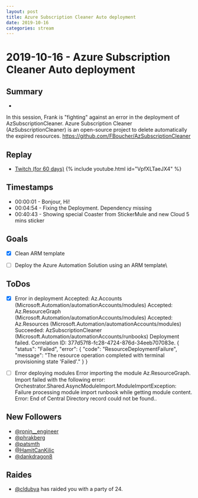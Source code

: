 ```yaml
---
layout: post
title: Azure Subscription Cleaner Auto deployment
date: 2019-10-16
categories: stream
---
```



# 2019-10-16 - Azure Subscription Cleaner Auto deployment

## Summary
-

In this session, Frank is "fighting" against an error in the deployment of AzSubscriptionCleaner. Azure Subscription Cleaner (AzSubscriptionCleaner) is an open-source project to delete automatically the expired resources. https://github.com/FBoucher/AzSubscriptionCleaner

## Replay


- [Twitch (for 60 days)](https://www.twitch.tv/videos/495501007)
{% include youtube.html id="VpfXLTaeJX4" %}
<br/><!--more-->


## Timestamps


- 00:00:01 - Bonjour, Hi!
- 00:04:54 - Fixing the Deployment. Dependency missing
- 00:40:43 - Showing special Coaster from StickerMule and new Cloud 5 mins sticker


Goals
-----

- [X] Clean ARM template
- [ ] Deploy the Azure Automation Solution using an ARM template\


ToDos
-----

- [x] Error in deployment 
    Accepted: Az.Accounts (Microsoft.Automation/automationAccounts/modules)
    Accepted: Az.ResourceGraph (Microsoft.Automation/automationAccounts/modules)
    Accepted: Az.Resources (Microsoft.Automation/automationAccounts/modules)
    Succeeded: AzSubscriptionCleaner (Microsoft.Automation/automationAccounts/runbooks)
    Deployment failed. Correlation ID: 377d57f8-fc28-4724-876d-34eeb707083e. {
    "status": "Failed",
    "error": {
        "code": "ResourceDeploymentFailure",
        "message": "The resource operation completed with terminal provisioning state 'Failed'."
    }
    }
- [ ] Error deploying modules
        Error importing the module Az.ResourceGraph. Import failed with the following error: Orchestrator.Shared.AsyncModuleImport.ModuleImportException: Failure processing module import runbook while getting module content. Error: End of Central Directory record could not be found..



New Followers
-------------

- [@ronin__engineer](https://www.twitch.tv/ronin__engineer)
- [@phrakberg](https://www.twitch.tv/phrakberg)
- [@patsmth](https://www.twitch.tv/patsmth)
- [@HamitCanKilic](https://www.twitch.tv/HamitCanKilic)
- [@dankdragon8](https://www.twitch.tv/dankdragon8)


Raides
---------------

- [@cldubya](https://www.twitch.tv/cldubya) has raided you with a party of 24.

 
